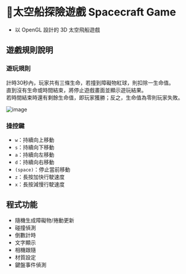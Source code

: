 # 🚀太空船探險遊戲 Spacecraft Game
* 以 OpenGL 設計的 3D 太空飛船遊戲

## 遊戲規則說明

### 遊玩規則
計時30秒內，玩家共有三條生命，若撞到障礙物紅球，則扣除一生命值。<br>
直到沒有生命或時間結束，將停止遊戲畫面並顯示遊玩結果。<br>
若時間結束時還有剩餘生命值，即玩家獲勝；反之，生命值為零則玩家失敗。<br>

![image](https://github.com/user-attachments/assets/8700e197-b641-4f07-8a4b-f5e540ce632e)


### 操控鍵
* `w`：持續向上移動
* `s`：持續向下移動
* `a`：持續向左移動
* `d`：持續向右移動
* `(space)`：停止當前移動
* `z`：長按加快行駛速度
* `x`：長按減慢行駛速度

## 程式功能

* 隨機生成障礙物/捲動更新
* 碰撞偵測
* 倒數計時
* 文字顯示
* 相機跟隨
* 材質設定
* 鍵盤事件偵測
